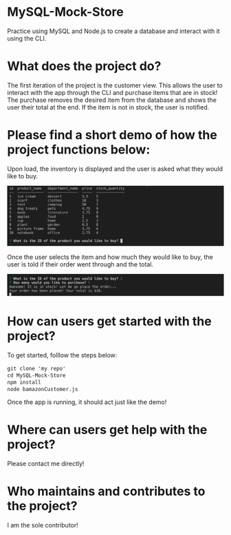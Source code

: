 # MySQL-Mock-Store
Practice using MySQL and Node.js to create a database and interact with it using the CLI.

# What does the project do?
The first iteration of the project is the customer view. This allows the user to interact with the app through the CLI and purchase items that are in stock! The purchase removes the desired item from the database and shows the user their total at the end. If the item is not in stock, the user is notified.

# Please find a short demo of how the project functions below:
Upon load, the inventory is displayed and the user is asked what they would like to buy.

![image of first step](images/customer-1.png "First Step")

Once the user selects the item and how much they would like to buy, the user is told if their order went through and the total.

![image of second step](images/customer-2.png "Second Step")


# How can users get started with the project? 
To get started, folllow the steps below:
```
git clone 'my repo'
cd MySQL-Mock-Store
npm install
node bamazonCustomer.js
```
Once the app is running, it should act just like the demo!

# Where can users get help with the project?
Please contact me directly!

# Who maintains and contributes to the project?
I am the sole contributor!
